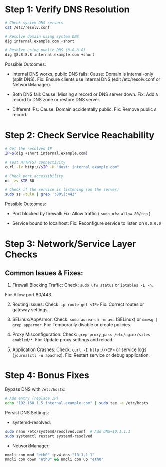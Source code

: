 # Step 1: Verify DNS Resolution

```bash
# Check system DNS servers
cat /etc/resolv.conf

# Resolve domain using system DNS
dig internal.example.com +short

# Resolve using public DNS (8.8.8.8)
dig @8.8.8.8 internal.example.com +short
```

Possible Outcomes:

- Internal DNS works, public DNS fails:
  Cause: Domain is internal-only (split DNS).
  Fix: Ensure clients use internal DNS (edit /etc/resolv.conf or NetworkManager).

- Both DNS fail:
  Cause: Missing `A` record or DNS server down.
  Fix: Add `A` record to DNS zone or restore DNS server.

- Different IPs:
  Cause: Domain accidentally public.
  Fix: Remove public `A` record.

# Step 2: Check Service Reachability

```bash
# Get the resolved IP
IP=$(dig +short internal.example.com)

# Test HTTP(S) connectivity
curl -Iv http://$IP -H "Host: internal.example.com"

# Check port accessibility
nc -zv $IP 80

# Check if the service is listening (on the server)
sudo ss -tuln | grep ':80\|:443'
```

Possible Outcomes:

- Port blocked by firewall:
  Fix: Allow traffic ( `sudo ufw allow 80/tcp` )

- Service bound to localhost:
  Fix: Reconfigure service to listen on `0.0.0.0`

# Step 3: Network/Service Layer Checks

## Common Issues & Fixes:

1. Firewall Blocking Traffic:
   Check: `sudo ufw status` or `iptables -L -n`.

Fix: Allow port 80/443.

2. Routing Issues:
   Check: `ip route get <IP>`
   Fix: Correct routes or gateway settings.

3. SELinux/AppArmor:
   Check: `sudo ausearch -m avc` (SELinux) or `dmesg | grep apparmor`.
   Fix: Temporarily disable or create policies.

4. Proxy Misconfiguration:
   Check: `grep proxy_pass /etc/nginx/sites-enabled/*`.
   Fix: Update proxy settings and reload.

5. Application Crashes:
   Check: `curl -I http://<IP>` or service logs (`journalctl -u apache2`).
   Fix: Restart service or debug application.

# Step 4: Bonus Fixes

Bypass DNS with `/etc/hosts`:

```bash
# Add entry (replace IP)
echo "192.168.1.5 internal.example.com" | sudo tee -a /etc/hosts
```

Persist DNS Settings:

- systemd-resolved:

```bash
sudo nano /etc/systemd/resolved.conf  # Add DNS=10.1.1.1
sudo systemctl restart systemd-resolved
```

- NetworkManager:

```bash
nmcli con mod "eth0" ipv4.dns "10.1.1.1"
nmcli con down "eth0" && nmcli con up "eth0"
```

